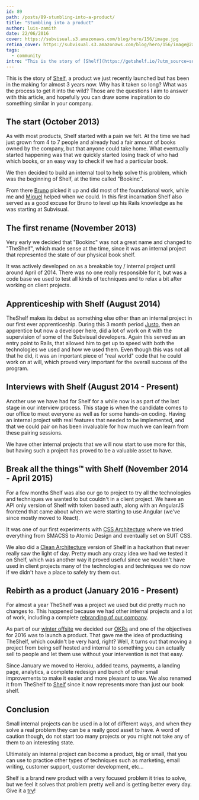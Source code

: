 ```yaml
---
id: 89
path: /posts/89-stumbling-into-a-product/
title: "Stumbling into a product"
author: luis-zamith
date: 22/06/2016
cover: https://subvisual.s3.amazonaws.com/blog/hero/156/image.jpg
retina_cover: https://subvisual.s3.amazonaws.com/blog/hero/156/image@2x.jpg
tags:
  - community
intro: "This is the story of [Shelf](https://getshelf.io/?utm_source=subvisual-blog&utm_medium=blog&utm_campaign=stumble-into-product),"
---
```


This is the story of [Shelf](https://getshelf.io/?utm_source=subvisual-blog&utm_medium=blog&utm_campaign=stumble-into-product),
a product we just recently launched but has been in the making for almost 3
years now. Why has it taken so long? What was the process to get it into the
wild? Those are the questions I aim to answer with this article, and hopefully
you can draw some inspiration to do something similar in your company.

## The start (October 2013)

As with most products, Shelf started with a pain we felt. At the time we had
just grown from 4 to 7 people and already had a fair amount of books owned by
the company, but that anyone could take home. What eventually started happening
was that we quickly started losing track of who had which books, or an easy way
to check if we had a particular book.

We then decided to build an internal tool to help solve this problem, which was
the beginning of Shelf, at the time called "Bookinc".

From there [Bruno](https://twitter.com/azevedo_252) picked it up and did most of
the foundational work, while me and [Miguel](https://twitter.com/naps62) helped
when we could. In this first incarnation Shelf also served as a good excuse for
Bruno to level up his Rails knowledge as he was starting at Subvisual.

## The first rename (November 2013)

Very early we decided that "Bookinc" was not a great name and changed to
"TheShelf", which made sense at the time, since it was an internal project that
represented the state of our physical book shelf.

It was actively developed on as a breakable toy / internal project until around
April of 2014. There was no one really responsible for it, but was a code base
we used to test all kinds of techniques and to relax a bit after working on
client projects.

## Apprenticeship with Shelf (August 2014)

TheShelf makes its debut as something else other than an internal project in our
first ever apprenticeship. During this 3 month period
[Justo](https://twitter.com/jpjustonunes), then an apprentice but now a
developer here, did a lot of work on it with the supervision of some of the
Subvisual developers. Again this served as an entry point to Rails, that allowed
him to get up to speed with both the technologies we used and how we used them.
Even though this was not all that he did, it was an important piece of "real
world" code that he could work on at will, which proved very important for the
overall success of the program.

## Interviews with Shelf (August 2014 - Present)

Another use we have had for Shelf for a while now is as part of the last stage
in our interview process. This stage is when the candidate comes to our office
to meet everyone as well as for some hands-on coding. Having an internal project
with real features that needed to be implemented, and that we could pair on has
been invaluable for how much we can learn from these pairing sessions.

We have other internal projects that we will now start to use more for this, but
having such a project has proved to be a valuable asset to have.

## Break all the things™ with Shelf (November 2014 - April 2015)

For a few months Shelf was also our go to project to try all the technologies
and techniques we wanted to but couldn't in a client project. We have an API
only version of Shelf with token based auth, along with an AngularJS frontend
that came about when we were starting to use Angular (we've since mostly moved
to React).

It was one of our first experiments with [CSS Architecture](https://subvisual.co/blog/posts/32-our-css-sass-project-architecture-and-styleguide)
where we tried everything from SMACSS to Atomic Design and eventually set on
SUIT CSS.

We also did a [Clean Architecture](https://subvisual.co/blog/posts/20-clean-architecture)
version of Shelf in a hackathon that never really saw the light of day. Pretty
much any crazy idea we had we tested it on Shelf, which was another way it
proved useful since we wouldn't have used in client projects many of the
technologies and techniques we do now if we didn't have a place to safely try
them out.

## Rebirth as a product (January 2016 - Present)

For almost a year TheShelf was a project we used but did pretty much no changes
to. This happened because we had other internal projects and a lot of work,
including a complete [rebranding of our company](https://subvisual.co/blog/posts/58-our-biggest-announcement-yet).

As part of our [winter offsite](https://subvisual.co/blog/posts/77-culture-design) we
decided our [OKRs](https://library.gv.com/how-google-sets-goals-okrs-a1f69b0b72c7#.cmakzbthh)
and one of the objectives for 2016 was to launch a product. That gave me the
idea of productising TheShelf, which couldn't be very hard, right? Well, it
turns out that moving a project from being self hosted and internal to something
you can actually sell to people and let them use without your intervention is
not that easy.

Since January we moved to Heroku, added teams, payments, a landing page,
analytics, a complete redesign and bunch of other small improvements to make it
easier and more pleasant to use. We also renamed it from TheShelf to
[Shelf](https://getshelf.io/?utm_source=subvisual-blog&utm_medium=blog&utm_campaign=stumble-into-product)
since it now represents more than just our book shelf.

## Conclusion

Small internal projects can be used in a lot of different ways, and when they
solve a real problem they can be a really good asset to have. A word of caution
though, do not start too many projects or you might not take any of them to an
interesting state.

Ultimately an internal project can become a product, big or small, that you can
use to practice other types of techniques such as marketing, email writing,
customer support, customer development, etc...

Shelf is a brand new product with a very focused problem it tries to solve, but
we feel it solves that problem pretty well and is getting better every day. Give
it a
[try](https://getshelf.io/?utm_source=subvisual-blog&utm_medium=blog&utm_campaign=stumble-into-product)!

